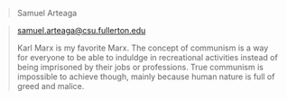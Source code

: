 > Samuel Arteaga

> samuel.arteaga@csu.fullerton.edu
> 
> Karl Marx is my favorite Marx. The concept of communism is a way for everyone to
> be able to induldge in recreational activities instead of being imprisoned by
> their jobs or professions. True communism is impossible to achieve though, 
> mainly because human nature is full of greed and malice.  
